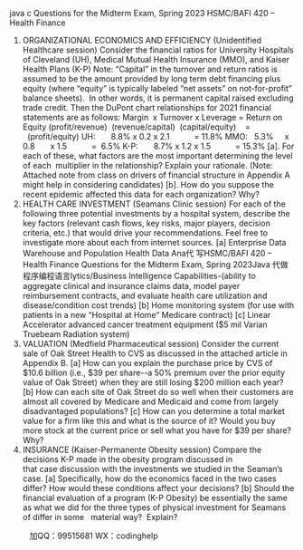 java c
Questions for the Midterm Exam, Spring 2023 
HSMC/BAFI 420 – Health Finance
1. ORGANIZATIONAL ECONOMICS AND EFFICIENCY (Unidentified Healthcare session)
Consider the financial ratios for University Hospitals of Cleveland (UH), Medical Mutual Health Insurance (MMO), and Kaiser Health Plans (K-P)
Note: “Capital” in the turnover and return ratios is assumed to be the amount provided by long term debt financing plus equity (where “equity” is typically labeled “net assets” on not-for-profit” balance sheets).  In other words, it is permanent capital raised excluding trade credit. 
Then the DuPont chart relationships for 2021 financial statements are as follows:
Margin  x Turnover x Leverage = Return on Equity (profit/revenue)  (revenue/capital)  (capital/equity)    =   (profit/equity) 
UH:       8.8% x 0.2 x 2.1           = 11.8% 
MMO:   5.3%     x 0.8       x 1.5           =  6.5% 
K-P:       8.7% x 1.2 x 1.5           = 15.3% 
[a]. For each of these, what factors are the most important determining the level of each  multiplier in the relationship? Explain your rationale. (Note: Attached note from class on drivers of financial structure in Appendix A might help in considering candidates) 
[b]. How do you suppose the recent epidemic affected this data for each organization? Why? 
2. HEALTH CARE INVESTMENT (Seamans Clinic session)
For each of the following three potential investments by a hospital system, describe the key factors (relevant cash flows, key risks, major players, decision criteria, etc.) that would drive your recommendations. Feel free to investigate more about each from internet sources.
[a] Enterprise Data Warehouse and Population Health Data Ana代 写HSMC/BAFI 420 – Health Finance Questions for the Midterm Exam, Spring 2023Java
代做程序编程语言lytics/Business 
Intelligence Capabilities-(ability to aggregate clinical and insurance claims data, model payer reimbursement contracts, and evaluate health care utilization and disease/condition cost trends)
[b] Home monitoring system (for use with patients in a new “Hospital at Home” Medicare contract) 
[c] Linear Accelerator advanced cancer treatment equipment ($5 mil Varian Truebeam Radiation system) 
3. VALUATION (Medfield Pharmaceutical session)
Consider the current sale of Oak Street Health to CVS as discussed in the attached article in Appendix B.
[a] How can you explain the purchase price by CVS of $10.6 billion (i.e., $39 per share--a 50% premium over the prior equity value of Oak Street) when they are still losing $200 million each year? 
[b] How can each site of Oak Street do so well when their customers are almost all covered by Medicare and Medicaid and come from largely disadvantaged populations? 
[c] How can you determine a total market value for a firm like this and what is the source of 
it? Would you buy more stock at the current price or sell what you have for $39 per share? Why? 
4. INSURANCE (Kaiser-Permanente Obesity session)
Compare the decisions K-P made in the obesity program discussed in that case discussion with the investments we studied in the Seaman’s case.
[a] Specifically, how do the economics faced in the two cases differ? How would these conditions affect your decisions? 
[b] Should the financial evaluation of a program (K-P Obesity) be essentially the same as what we did for the three types of physical investment for Seamans of differ in some   material way?  Explain? 




         
加QQ：99515681  WX：codinghelp
